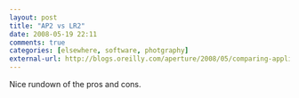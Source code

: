 ```yaml
---
layout: post  
title: "AP2 vs LR2"  
date: 2008-05-19 22:11  
comments: true  
categories: [elsewhere, software, photgraphy]
external-url: http://blogs.oreilly.com/aperture/2008/05/comparing-applications.html
---
```


Nice rundown of the pros and cons.
